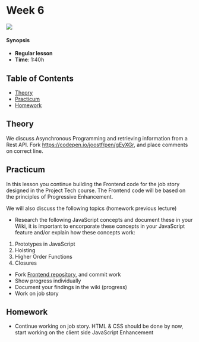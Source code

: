 <!--lint disable no-html-->

# Week 6

![][cover]

#### Synopsis

* **Regular lesson**
* **Time**: 1:40h

## Table of Contents

* [Theory](#theory)
* [Practicum](#practicum)
* [Homework](#homework)

## Theory

We discuss Asynchronous Programming and retrieving information from a Rest API.
Fork https://codepen.io/joostf/pen/gEyXGr, and place comments on correct line.

## Practicum

In this lesson you continue building the Frontend code for the job story designed in the Project Tech course. The Frontend code will be based on the principles of Progressive Enhancement.

We will also discuss the following topics (homework previous lecture)

* Research the following JavaScript concepts and document these in your Wiki, it is important to encorporate these concepts in your JavaScript feature and/or explain how these concepts work:

1. Prototypes in JavaScript
2. Hoisting
3. Higher Order Functions
4. Closures

* Fork [Frontend repository](https://github.com/cmda-bt/fe-course-19-20), and commit work
* Show progress individually
* Document your findings in the wiki (progress)
* Work on job story

## Homework

* Continue working on job story. HTML & CSS should be done by now, start working on the client side JavaScript Enhancement

[cover]: https://eloquentjavascript.net/img/chapter_picture_11.jpg
